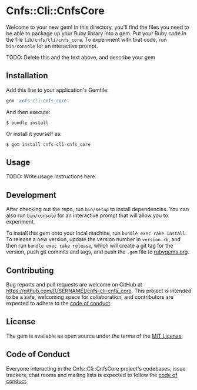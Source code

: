 # Cnfs::Cli::CnfsCore

Welcome to your new gem! In this directory, you'll find the files you need to be able to package up your Ruby library into a gem. Put your Ruby code in the file `lib/cnfs/cli/cnfs_core`. To experiment with that code, run `bin/console` for an interactive prompt.

TODO: Delete this and the text above, and describe your gem

## Installation

Add this line to your application's Gemfile:

```ruby
gem 'cnfs-cli-cnfs_core'
```

And then execute:

    $ bundle install

Or install it yourself as:

    $ gem install cnfs-cli-cnfs_core

## Usage

TODO: Write usage instructions here

## Development

After checking out the repo, run `bin/setup` to install dependencies. You can also run `bin/console` for an interactive prompt that will allow you to experiment.

To install this gem onto your local machine, run `bundle exec rake install`. To release a new version, update the version number in `version.rb`, and then run `bundle exec rake release`, which will create a git tag for the version, push git commits and tags, and push the `.gem` file to [rubygems.org](https://rubygems.org).

## Contributing

Bug reports and pull requests are welcome on GitHub at https://github.com/[USERNAME]/cnfs-cli-cnfs_core. This project is intended to be a safe, welcoming space for collaboration, and contributors are expected to adhere to the [code of conduct](https://github.com/[USERNAME]/cnfs-cli-cnfs_core/blob/master/CODE_OF_CONDUCT.md).


## License

The gem is available as open source under the terms of the [MIT License](https://opensource.org/licenses/MIT).

## Code of Conduct

Everyone interacting in the Cnfs::Cli::CnfsCore project's codebases, issue trackers, chat rooms and mailing lists is expected to follow the [code of conduct](https://github.com/[USERNAME]/cnfs-cli-cnfs_core/blob/master/CODE_OF_CONDUCT.md).
